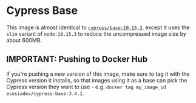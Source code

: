 # Cypress Base

This image is almost identical to [`cypress/base:10.15.3`](https://github.com/cypress-io/cypress-docker-images/blob/master/base/10.15.3/Dockerfile), except it uses the `slim` variant of `node:10.15.3` to reduce the uncompressed image size by about 600MB.

## IMPORTANT: Pushing to Docker Hub

If you're pushing a new version of this image, make sure to tag it with the Cypress version it installs, so that images using it as a base can pick the Cypress version they want to use - e.g. `docker tag my_image_id ecosiadev/cypress-base:3.4.1`.
